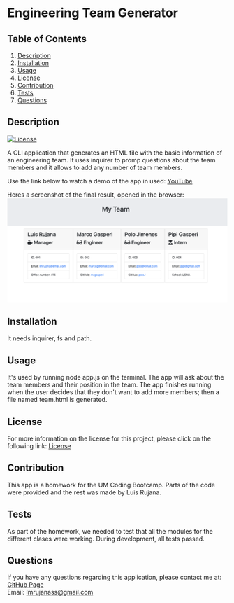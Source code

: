 # Engineering Team Generator

  ## Table of Contents
  1. [Description](#description "Description")
  2. [Installation](#installation "Installation")
  3. [Usage](#usage "Usage")
  4. [License](#license "License")
  5. [Contribution](#contribution "Contributing")
  6. [Tests](#tests "Tests")
  7. [Questions](#questions "Questions")

  ## Description
  [![License](https://img.shields.io/badge/License-Apache%202.0-blue.svg "License Badge")](https://opensource.org/licenses/Apache-2.0)

  A CLI application that generates an HTML file with the basic information of an engineering team. It uses inquirer to promp questions about the team members and it allows to add any number of team members.

  Use the link below to watch a demo of the app in used:
  [YouTube](https://youtu.be/ce5cGRJ9YNs "Demo Video")

  Heres a screenshot of the final result, opened in the browser:
  ![App screenshot](assets/app_screenshot.png)

  ## Installation
  It needs inquirer, fs and path.

  ## Usage
  It's used by running node app.js on the terminal. The app will ask about the team members and their position in the team. The app finishes running when the user decides that they don't want to add more members; then a file named team.html is generated.

  ## License
  For more information on the license for this project, please click on the following link:
  [License](https://opensource.org/licenses/Apache-2.0)

  ## Contribution
  This app is a homework for the UM Coding Bootcamp. Parts of the code were provided and the rest was made by Luis Rujana.

  ## Tests
  As part of the homework, we needed to test that all the modules for the different clases were working. During development, all tests passed.

  ## Questions
  If you have any questions regarding this application, please contact me at:  
  [GitHub Page](https://github.com/lmrujana)  
  Email: lmrujanass@gmail.com
